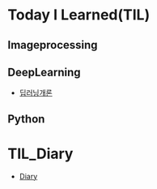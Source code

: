 # Today I Learned(TIL)

## Imageprocessing

## DeepLearning
* [딥러닝개론](https://github.com/yeonggwangchoi/TIL/blob/main/DeepLearning/Introduction.md)

## Python

# TIL_Diary
* [Diary](https://github.com/yeonggwangchoi/TIL/blob/main/TIL_Diary/Diary.md)